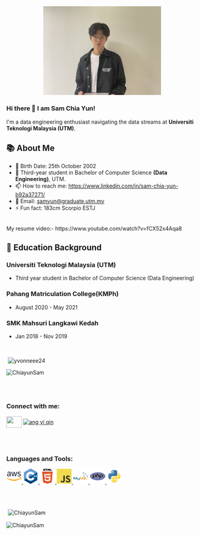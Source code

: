<div align="center">
  <img src="My pic.JPG" alt="ChiayunSam" width="310px" >
</div>

### Hi there 👋 I am Sam Chia Yun!

I'm a data engineering enthusiast navigating the data streams at **Universiti Teknologi Malaysia (UTM)**. 

## 📚 About Me
- 💬 Birth Date: 25th October 2002
- 🌱 Third-year student in Bachelor of Computer Science **(Data Engineering)**, UTM.
- 📫 How to reach me: https://www.linkedin.com/in/sam-chia-yun-b92a37271/
- 🤝 Email: samyun@graduate.utm.my
- ⚡ Fun fact: 183cm Scorpio ESTJ
<br>
My resume video:- https://www.youtube.com/watch?v=fCX52x4Aqa8
<br>

## 🏫 Education Background

### Universiti Teknologi Malaysia (UTM)
- Third year student in Bachelor of Computer Science (Data Engineering)

### Pahang Matriculation College(KMPh)
- August 2020 - May 2021

### SMK Mahsuri Langkawi Kedah
- Jan 2018 - Nov 2019

<br>
<p>&nbsp;<img align="center" src="https://github-readme-stats.vercel.app/api?username=yvonneee24&show_icons=true&locale=en" alt="yvonneee24" /></p>
<p align="left"> <img src="https://komarev.com/ghpvc/?username=ChiayunSam&label=Profile%20views&color=0e75b6&style=flat" alt="ChiayunSam" /> </p>
<br> </br>
<h3 align="left">Connect with me:</h3>
<p align="left">
<a href="https://www.linkedin.com/in/sam-chia-yun-b92a37271/" target="blank"><img align="center" src="https://raw.githubusercontent.com/rahuldkjain/github-profile-readme-generator/master/src/images/icons/Social/linked-in-alt.svg" height="30" width="40" /></a>
<a href="https://www.youtube.com/channel/UC5uvVAh1MIF-_j-1DifFiRg" target="blank"><img align="center" src="https://raw.githubusercontent.com/rahuldkjain/github-profile-readme-generator/master/src/images/icons/Social/youtube.svg" alt="ang yi qin" height="30" width="40" /></a> 
</p>
<br> </br>
<h3 align="left">Languages and Tools:</h3>
<p align="left"> <a href="https://aws.amazon.com" target="_blank" rel="noreferrer"> <img src="https://raw.githubusercontent.com/devicons/devicon/master/icons/amazonwebservices/amazonwebservices-original-wordmark.svg" alt="aws" width="40" height="40"/> </a> <a href="https://www.w3schools.com/cpp/" target="_blank" rel="noreferrer"> <img src="https://raw.githubusercontent.com/devicons/devicon/master/icons/cplusplus/cplusplus-original.svg" alt="cplusplus" width="40" height="40"/> </a> <a href="https://www.w3.org/html/" target="_blank" rel="noreferrer"> <img src="https://raw.githubusercontent.com/devicons/devicon/master/icons/html5/html5-original-wordmark.svg" alt="html5" width="40" height="40"/> </a> <a href="https://developer.mozilla.org/en-US/docs/Web/JavaScript" target="_blank" rel="noreferrer"> <img src="https://raw.githubusercontent.com/devicons/devicon/master/icons/javascript/javascript-original.svg" alt="javascript" width="40" height="40"/> </a> <a href="https://www.mysql.com/" target="_blank" rel="noreferrer"> <img src="https://raw.githubusercontent.com/devicons/devicon/master/icons/mysql/mysql-original-wordmark.svg" alt="mysql" width="40" height="40"/> </a> <a href="https://www.php.net" target="_blank" rel="noreferrer"> <img src="https://raw.githubusercontent.com/devicons/devicon/master/icons/php/php-original.svg" alt="php" width="40" height="40"/> </a> <a href="https://www.python.org" target="_blank" rel="noreferrer"> <img src="https://raw.githubusercontent.com/devicons/devicon/master/icons/python/python-original.svg" alt="python" width="40" height="40"/> </a> </p>

<br></br>
<p>&nbsp;<img align="center" src="https://github-readme-stats.vercel.app/api?username=ChiayunSam&show_icons=true&locale=en" alt="ChiayunSam" /></p>

<p><img align="center" src="https://github-readme-streak-stats.herokuapp.com/?user=ChiayunSam&" alt="ChiayunSam" /></p>
